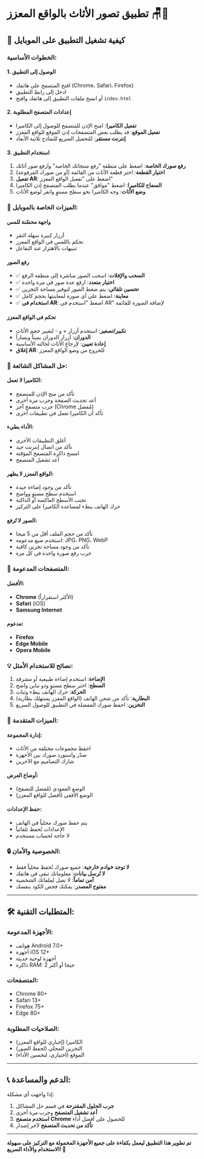 # تطبيق تصور الأثاث بالواقع المعزز 🪑📱

## 📱 كيفية تشغيل التطبيق على الموبايل

### الخطوات الأساسية:

#### 1. **الوصول إلى التطبيق**
- افتح المتصفح على هاتفك (Chrome، Safari، Firefox)
- ادخل إلى رابط التطبيق
- أو انسخ ملفات التطبيق إلى هاتفك وافتح `index.html`

#### 2. **إعدادات المتصفح المطلوبة**
- **تفعيل الكاميرا**: امنح الإذن للمتصفح للوصول إلى الكاميرا
- **تفعيل الموقع**: قد يطلب بعض المتصفحات إذن الموقع للواقع المعزز
- **إنترنت مستقر**: للتحميل السريع للنماذج ثلاثية الأبعاد

#### 3. **استخدام التطبيق**
1. **رفع صورك الخاصة**: اضغط على منطقة "رفع منتجاتك الخاصة" وارفع صور أثاثك
2. **اختيار القطعة**: اختر قطعة الأثاث من القائمة (أو من صورك المرفوعة)
3. **تفعيل AR**: اضغط على "تفعيل الواقع المعزز"
4. **السماح للكاميرا**: اضغط "موافق" عندما يطلب المتصفح إذن الكاميرا
5. **وضع الأثاث**: وجه الكاميرا نحو سطح مستوٍ وانقر لوضع الأثاث

### 📲 الميزات الخاصة بالموبايل:

#### **واجهة محسّنة للمس**
- أزرار كبيرة سهلة النقر
- تحكم باللمس في الواقع المعزز
- تنبيهات بالاهتزاز عند التفاعل

#### **رفع الصور**
- ✅ **السحب والإفلات**: اسحب الصور مباشرة إلى منطقة الرفع
- ✅ **اختيار متعدد**: ارفع عدة صور في مرة واحدة
- ✅ **تحسين تلقائي**: يتم ضغط الصور لتوفير مساحة التخزين
- ✅ **معاينة**: اضغط على أي صورة لمعاينتها بحجم كامل
- ✅ **استخدام في AR**: اضغط "استخدم في AR" لإضافة الصورة للقائمة

#### **تحكم في الواقع المعزز**
- **تكبير/تصغير**: استخدم أزرار + و - لتغيير حجم الأثاث
- **الدوران**: أزرار الدوران يميناً ويساراً
- **إعادة تعيين**: لإرجاع الأثاث لحالته الأساسية
- **إغلاق AR**: للخروج من وضع الواقع المعزز

### 🔧 حل المشاكل الشائعة:

#### **الكاميرا لا تعمل:**
- تأكد من منح الإذن للمتصفح
- أعد تحديث الصفحة وجرب مرة أخرى
- جرب متصفح آخر (Chrome مُفضل)
- تأكد أن الكاميرا تعمل في تطبيقات أخرى

#### **الأداء بطيء:**
- أغلق التطبيقات الأخرى
- تأكد من اتصال إنترنت جيد
- امسح ذاكرة المتصفح المؤقتة
- أعد تشغيل المتصفح

#### **الواقع المعزز لا يظهر:**
- تأكد من وجود إضاءة جيدة
- استخدم سطح مستوٍ وواضح
- تجنب الأسطح العاكسة أو الداكنة
- حرك الهاتف ببطء لمساعدة الكاميرا على التركيز

#### **الصور لا تُرفع:**
- تأكد من حجم الملف أقل من 5 ميجا
- استخدم صيغ مدعومة: JPG، PNG، WebP
- تأكد من وجود مساحة تخزين كافية
- جرب رفع صورة واحدة في كل مرة

### 📱 المتصفحات المدعومة:

#### **الأفضل:**
- **Chrome** (الأكثر استقراراً)
- **Safari** (iOS)
- **Samsung Internet**

#### **مدعوم:**
- **Firefox**
- **Edge Mobile**
- **Opera Mobile**

### 💡 نصائح للاستخدام الأمثل:

1. **الإضاءة**: استخدم إضاءة طبيعية أو مشرقة
2. **السطح**: اختر سطح مستوٍ وذو تباين واضح
3. **الحركة**: حرك الهاتف ببطء وثبات
4. **البطارية**: تأكد من شحن الهاتف (الواقع المعزز يستهلك بطارية)
5. **التخزين**: احفظ صورك المفضلة في التطبيق للوصول السريع

### 🚀 الميزات المتقدمة:

#### **إدارة المجموعة:**
- احفظ مجموعات مختلفة من الأثاث
- صدّر واستورد صورك بين الأجهزة
- شارك التصاميم مع الآخرين

#### **أوضاع العرض:**
- الوضع العمودي (مُفضل للتصفح)
- الوضع الأفقي (أفضل للواقع المعزز)

#### **حفظ الإعدادات:**
- يتم حفظ صورك محلياً في الهاتف
- الإعدادات تُحفظ تلقائياً
- لا حاجة لحساب مستخدم

### 🔒 الخصوصية والأمان:

- **لا توجد خوادم خارجية**: جميع صورك تُحفظ محلياً فقط
- **لا تُرسل بيانات**: معلوماتك تبقى في هاتفك
- **آمن تماماً**: لا نصل لملفاتك الشخصية
- **مفتوح المصدر**: يمكنك فحص الكود بنفسك

---

## 🛠 المتطلبات التقنية:

### **الأجهزة المدعومة:**
- هواتف Android 7.0+ 
- أجهزة iOS 12+
- أجهزة لوحية حديثة
- ذاكرة RAM: 2 جيجا أو أكثر

### **المتصفحات:**
- Chrome 80+
- Safari 13+
- Firefox 75+
- Edge 80+

### **الصلاحيات المطلوبة:**
- الكاميرا (إجباري للواقع المعزز)
- التخزين المحلي (لحفظ الصور)
- الموقع (اختياري، لتحسين الأداء)

---

## 📞 الدعم والمساعدة:

إذا واجهت أي مشكلة:

1. **جرب الحلول المقترحة** في قسم حل المشاكل
2. **أعد تشغيل المتصفح** وجرب مرة أخرى  
3. **استخدم متصفح Chrome** للحصول على أفضل أداء
4. **تأكد من تحديث المتصفح** لآخر إصدار

---

**تم تطوير هذا التطبيق ليعمل بكفاءة على جميع الأجهزة المحمولة مع التركيز على سهولة الاستخدام والأداء السريع! 🚀**